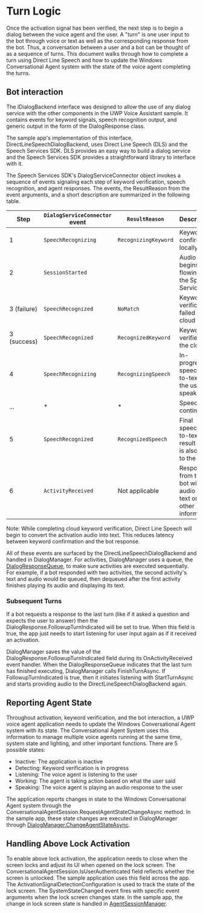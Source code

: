 # Turn Logic

Once the activation signal has been verified, the next step is to begin a dialog between the voice agent and the user. A "turn" is one user input to the bot through voice or text as well as the corresponding response from the bot. Thus, a conversation between a user and a bot can be thought of as a sequence of turns. This document walks through how to complete a turn using Direct Line Speech and how to update the Windows Conversational Agent system with the state of the voice agent completing the turns.

## Bot interaction
The IDialogBackend interface was designed to allow the use of any dialog service with the other components in the UWP Voice Assistant sample. It contains events for keyword signals, speech recognition output, and generic output in the form of the DialogResponse class.

The sample app's implementation of this interface, DirectLineSpeechDialogBackend, uses Direct Line Speech (DLS) and the Speech Services SDK. DLS provides an easy way to build a dialog service and the Speech Services SDK provides a straightforward library to interface with it.

The Speech Services SDK's DialogServiceConnector object invokes a sequence of events signaling each step of keyword verification, speech recognition, and agent responses. The events, the ResultReason from the event arguments, and a short description are summarized in the following table.

| Step | `DialogServiceConnector` event | `ResultReason` | Description |
|---|---|---|---|
| 1 | `SpeechRecognizing` | `RecognizingKeyword` | Keyword confirmed locally |
| 2 | `SessionStarted` | | Audio begins flowing to the Speech Service
| 3 (failure) | `SpeechRecognized` | `NoMatch` | Keyword verification failed in the cloud |
| 3 (success) | `SpeechRecognized` | `RecognizedKeyword` | Keyword verified in the cloud |
| 4 | `SpeechRecognizing` | `RecognizingSpeech` | In-progress speech-to-text as the user is speaking |
| ... | * | * | Speech continues |
| 5 | `SpeechRecognized` | `RecognizedSpeech` | Final speech-to-text result that is also sent to the bot |
| 6 | `ActivityReceived` | Not applicable | Response from the bot with audio and text or other information |

Note: While completing cloud keyword verification, Direct Line Speech will begin to convert the activation audio into text. This reduces latency between keyword confirmation and the bot response.

All of these events are surfaced by the DirectLineSpeechDialogBackend and handled in DialogManager. For activities, DialogManager uses a queue, the [DialogResponseQueue](https://github.com/Azure-Samples/Cognitive-Services-Voice-Assistant/blob/master/clients/csharp-uwp/UWPVoiceAssistantSample/DialogResponseQueue.cs), to make sure activities are executed sequentially. For example, if a bot responded with two activities, the second activity's text and audio would be queued, then dequeued after the first activity finishes playing its audio and displaying its text.

### Subsequent Turns
If a bot requests a response to the last turn (like if it asked a question and expects the user to answer) then the DialogResponse.FollowupTurnIndicated will be set to true. When this field is true, the app just needs to start listening for user input again as if it received an activation. 

DialogManager saves the value of the DialogResponse.FollowupTurnIndicated field during its OnActivityReceived event handler. When the DialogResponseQueue indicates that the last turn has finished executing, DialogManager calls FinishTurnAsync. If FollowupTurnIndicated is true, then it initiates listening with StartTurnAsync and starts providing audio to the DirectLineSpeechDialogBackend again.

## Reporting Agent State
Throughout activation, keyword verification, and the bot interaction, a UWP voice agent application needs to update the Windows Conversational Agent system with its state. The Conversational Agent System uses this information to manage multiple voice agents running at the same time, system state and lighting, and other important functions. There are 5 possible states:
- Inactive: The application is inactive
- Detecting: Keyword verification is in progress
- Listening: The voice agent is listening to the user
- Working: The agent is taking action based on what the user said
- Speaking: The voice agent is playing an audio response to the user

The application reports changes in state to the Windows Conversational Agent system through the ConversationalAgentSession.RequestAgentStateChangeAsync method. In the sample app, these state changes are executed in DialogManager through [DialogManager.ChangeAgentStateAsync](https://github.com/Azure-Samples/Cognitive-Services-Voice-Assistant/blob/master/clients/csharp-uwp/UWPVoiceAssistantSample/DialogManager.cs#L358).

## Handling Above Lock Activation
To enable above lock activation, the application needs to close when the screen locks and adjust its UI when opened on the lock screen. The ConversationalAgentSession.IsUserAuthenticated field reflects whether the screen is unlocked. The sample application uses this field across the app. The ActivationSignalDetectionConfiguration is used to track the state of the lock screen. The SystemStateChanged event fires with specific event arguments when the lock screen changes state. In the sample app, the change in lock screen state is handled in [AgentSessionManager](https://github.com/Azure-Samples/Cognitive-Services-Voice-Assistant/blob/master/clients/csharp-uwp/UWPVoiceAssistantSample/AgentSessionManager.cs#L48).